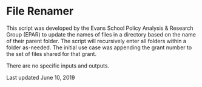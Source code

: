 # File Renamer

This script was developed by the Evans School Policy Analysis & Research Group (EPAR) to update the names of files in a directory based on the name of their parent folder. The script will recursively enter all folders within a folder as-needed. The initial use case was appending the grant number to the set of files shared for that grant.

There are no specific inputs and outputs. 

Last updated June 10, 2019
